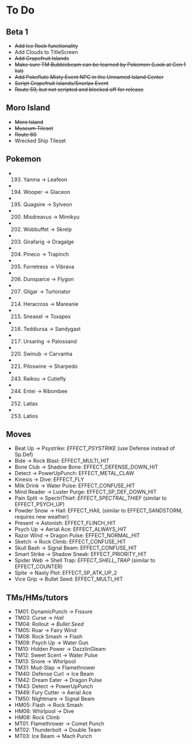 # To Do


## Beta 1

- ~~Add Ice Rock functionality~~
- Add Clouds to TitleScreen
- ~~Add Grapefruit Islands~~
- ~~Make sure TM Bubblebeam can be learned by Pokemon (Look at Gen 1 list)~~
- ~~Add Pokeflute Misty Event NPC in the Unnamed Island Center~~
- ~~Script Grapefruit Islands/Snorlax Event~~
- ~~Route 59, but not scripted and blocked off for release~~


## Moro Island

- ~~Moro Island~~
- ~~Museum Tileset~~
- ~~Route 60~~
- Wrecked Ship Tileset


## Pokemon

- 193. Yanma -> Leafeon
- 194. Wooper -> Glaceon
- 195. Quagsire -> Sylveon
- 200. Misdreavus -> Mimikyu
- 202. Wobbuffet -> Skrelp
- 203. Girafarig -> Dragalge
- 204. Pineco -> Trapinch
- 205. Forretress -> Vibrava
- 206. Dunsparce -> Flygon
- 207. Gligar -> Turtonator
- 214. Heracross -> Mareanie
- 215. Sneasel -> Toxapex
- 216. Teddiursa -> Sandygast
- 217. Ursaring -> Palossand
- 220. Swinub -> Carvanha
- 221. Piloswine -> Sharpedo
- 243. Raikou -> Cutiefly
- 244. Entei -> Ribombee
- 252. Latias
- 253. Latios


## Moves

- Beat Up -> Psystrike: *EFFECT_PSYSTRIKE* (use Defense instead of Sp.Def)
- Bide -> Rock Blast: EFFECT_MULTI_HIT
- Bone Club -> Shadow Bone: EFFECT_DEFENSE_DOWN_HIT
- Detect -> PowerUpPunch: EFFECT_METAL_CLAW
- Kinesis -> Dive: EFFECT_FLY
- Milk Drink -> Water Pulse: EFFECT_CONFUSE_HIT
- Mind Reader -> Luster Purge: EFFECT_SP_DEF_DOWN_HIT
- Pain Split -> SpectrlThief: *EFFECT_SPECTRAL_THIEF* (similar to EFFECT_PSYCH_UP)
- Powder Snow -> Hail: EFFECT_HAIL (similar to EFFECT_SANDSTORM, requires new weather)
- Present -> Astonish: EFFECT_FLINCH_HIT
- Psych Up -> Aerial Ace: EFFECT_ALWAYS_HIT
- Razor Wind -> Dragon Pulse: EFFECT_NORMAL_HIT
- Sketch -> Rock Climb: EFFECT_CONFUSE_HIT
- Skull Bash -> Signal Beam: EFFECT_CONFUSE_HIT
- Smart Strike -> Shadow Sneak: EFFECT_PRIORITY_HIT
- Spider Web -> Shell Trap: *EFFECT_SHELL_TRAP* (similar to EFFECT_COUNTER)
- Spite -> Nasty Plot: EFFECT_SP_ATK_UP_2
- Vice Grip -> Bullet Seed: EFFECT_MULTI_HIT


## TMs/HMs/tutors

- TM01: DynamicPunch -> Fissure
- TM03: Curse -> *Hail*
- TM04: Rollout -> *Bullet Seed*
- TM05: Roar -> Fairy Wind
- TM08: Rock Smash -> Flash
- TM09: Psych Up -> Water Gun
- TM10: Hidden Power -> DazzlinGleam
- TM12: Sweet Scent -> Water Pulse
- TM13: Snore -> Whirlpool
- TM31: Mud-Slap -> Flamethrower
- TM40: Defense Curl -> Ice Beam
- TM42: Dream Eater -> Dragon Pulse
- TM43: Detect -> PowerUpPunch
- TM49: Fury Cutter -> Aerial Ace
- TM50: Nightmare -> Signal Beam
- HM05: Flash -> Rock Smash
- HM06: Whirlpool -> Dive
- HM08: Rock Climb
- MT01: Flamethrower -> Comet Punch
- MT02: Thunderbolt -> Double Team
- MT03: Ice Beam -> Mach Punch